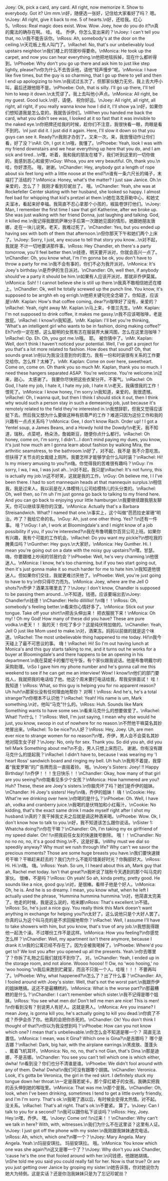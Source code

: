 Joey: Ok, pick a card, any card. All right, now memorize it. Show to everybody. Got it? Um mm.\n好，随便选一张好，记住给大家看好了吗？ 嗯。\nJoey: All right, give it back to me. 5 of hearts.\n好，还给我。红心5。\nRoss: Real magic does exist. Wow. Wow. Joey, how do you do it?\n真的魔法的确存在啊。 哇。 哇。 乔伊，你怎么变出来的？\nJoey: I can't tell you that, no.\n我不能告诉你。\nRoss: Ah, somebody's at the door on the ceiling.\n天花板上有人叫门了。\nRachel: No, that's our unbelievably loud upstairs neighbor.\n我们楼上的邻居吵得要命。\nMonica: He took up the carpet, and now you can hear everything.\n他把地毯拆掉，现在什么都听得到。\nPhoebe: Why don't you go up there and ask him to just like step lightly, please?\n你为什么不去告诉他，请他“轻声慢步”呢。\nMonica: I have like five times, but the guy is so charming, that I go up there to yell and then I end up apologizing to him.\n我试过五次了，但那家伙魅力无穷。我上去大呼小叫，最后还跟他赔不是。\nPhoebe: Ooh, that is silly. I'll go up there, I'll tell him to keep it down.\n太荒谬了。我上去叫他小声点。\nMonica: All right, be my guest. Good luck.\n好，请便。 祝你好运。\nJoey: All right, all right, all right, all right, if you really wanna know how I did it, I'll show ya.\n好，如果你们想知道我是怎么变的，我就告诉你们。\nWhen you handed me back the card, what you didn't see was, I looked at it so fast that it was invisible to the naked eye.\n你把牌还给我的时候，趁你们不注意，我很快看一眼，肉眼是看不到的。\nI just did it. I just did it again. Here, I'll slow it down so that you guys can see it. Ready?\n我刚才办到了。又来一次。来，我放慢动作让你们看，好了没？\nAll: Oh, I got it.\n哦，我懂了。\nPhoebe: Yeah, look I was with my friend downstairs and we hear everything up here that you do, and I am sick and tired...\n嘿，听着，我和我的朋友在楼下，我们听到这里的一切你做的，我感到恶心和疲劳\nGuy: Whoa, you are very beautiful. Oh, thank you.\n哇，你好漂亮。 哦，谢谢。\nChandler: Hey, anybody got a length of rope about six feet long with a little noose at the end?\n谁有一条六尺长的绳子，末端打了活结的？\nMonica: Honey, what's the matter? I just saw Janice. Oh.\n亲爱的，怎么了？ 我刚才看到珍妮丝了。 哦。\nChandler: Yeah, she was at Rockefeller Center skating with her husband, she looked so happy. I almost feel bad for whipping that kid's pretzel at them.\n她在洛克菲勒中心，和她丈夫溜冰，看起来好幸福。我简直不忍心拿那个小孩的，椒盐卷饼打他们。\nJoey: Man, I remember the first time I saw that girl Katherine, after we broke up. She was just walking with her friend Donna, just laughing and talking. God, it killed me.\n我记得我跟凯萨琳分手后第一次跟她见面的情形。她跟她朋友唐娜，走在一块儿说笑。老天，我难过死了。\nChandler: Yes, but you ended up having sex with both of them that afternoon.\n但你那天下午和她们两个上床了。\nJoey: Sorry, I just, any excuse to tell that story you know...\n对不起，我就是 不计一切地要讲那件事。\nRoss: Hey Chandler, eh there's a party tomorrow, you'll feel better then.\n钱德，明天要开派对，你就会高兴一点了。\nChandler: Oh, you know what, I'm I'm gonna be ok, you don't have to throw a party for me.\n我不会有事的，你们不必为我开派对。\nMonica: It's Joey's birthday.\n是乔伊的生日派对。\nChandler: Oh, well then, if anybody should've a party it should be him.\n如果有人应该开派对，那就非乔伊莫属。\nMonica: Ssh! ! I cannot believe she is still up there.\n我真不敢相信她还在楼上。\nChandler: Ok, well he totally screwed up the punch line. You know, it's supposed to be arrghh eh og errigh.\n他把关键句完全念砸了。你知道，应该是\nMr. Kaplan: How's that coffee coming, dear?\n咖啡好了没有，亲爱的？\nRachel: Yeah, right away Mr. Kaplan.\n马上来，卡普兰先生。\nMr. Kaplan: I'm not supposed to drink coffee, it makes me gassy.\n我不应该喝咖啡，老是放屁。\nRachel: I know!\n我知道。\nMr. Kaplan: I'll bet you're thinking, 'What's an intelligent girl who wants to be in fashion, doing making coffee?' Eh?\n你一定在想，这么聪明的女孩有志在服装界大展鸿图，怎么在这里泡咖啡？\nRachel: Op. Eh. Oh, you got me.\n哦。 耶。 被你猜中了。\nMr. Kaplan: Well, don't think I haven't noticed your potential. Well, I've got a project for you that's a lot more related to fashion. How does that sound? Oh, that sounds great.\n别以为我没注意到你的潜力。我有一份和时装很有关系的工作要交给你。怎么样？太棒了。\nMr. Kaplan: Come on over here, sweetheart. Come on, come on. Oh thank you so much Mr. Kaplan, thank you so much. I need these hangers separated ASAP. You're welcome. You're welcome.\n过来，甜心。 太感谢了。 我要你尽快把这些衣架分开。不客气。\nRachel: Oh God, I hate my job, I hate it, I hate my job, I hate it.\n老天，我痛恨我的工作！恨死了。\nMonica: I know honey, I'm sorry.\n我知道，亲爱的，我很遗憾。\nRachel: Oh, I wanna quit, but then I think I should stick it out, then I think why would such a person stay in such a demeaning job, just because it's remotely related to the field they're interested in.\n我想辞职，但我又觉得应该挺下去。然后我又想为什么要做这种有损尊严的工作？难道只因为这份工作和我的兴趣有一点点关系吗？\nMonica: Gee, I don't know Rach. Order up! ! I got a Yentel soup, a James Beans, and a Howdy hold the Dowdy!\n老天，我不知道，瑞秋。点菜吧，杨朵汤，詹姆斯豆，随便你点什么都行。\nRachel: Oh honey, come on, I'm sorry, I didn't...I don't mind paying my dues, you know, it's just how much am I gonna learn about fashion by walking Mira, the arthritic seamstress, to the bathroom.\n好了，对不起，我不是 我不介意吃苦。但扶得了关节炎的女裁缝上厕所。我要怎样才能够学会什么叫时装？\nRachel: Hi! Is my misery amusing to you?\n嗨。你觉得我的苦难很有趣吗？\nGuy: I'm sorry, I wa, I wa, I was just ah...\n对不起，我只是\nRachel: It's not funny, this is actually my job.\n这不好笑，这就是我的工作。\nGuy: Oh believe me, I I I've been there. I had to sort mannequin heads at that mannequin surplus.\n相信我，我是过来人。我以前是在人体模特儿公司给模特儿的头分类的。\nRachel: Oh, well then, so I'm uh I'm just gonna go back to talking to my friend here. And you can go back to enjoying your little hamburger.\n我要继续跟我朋友聊天。你可以继续享用你的汉堡。\nMonica: Actually that's a Barbara Streisandwich. What? I named that one.\n事实上，这个叫做“芭芭拉史翠珊”明治。咋了？我给它命的名。\nGuy: Ah, just one other thing. Yes? !\n还有一件事。 啥？\nGuy: I ah, I work at Bloomingdale's and I might know of a job possibility if you, if you're interested?\n我在布鲁明戴尔百货公司上班。如果你有兴趣，我有个可能的工作机会。\nRachel: Do you want my pickle?\n想吃我的腌黄瓜吗？\nGunther: Hey guys.\n大家好。\nMonica: Hey Gunther. Hi. I mean you're going out on a date with the noisy guy upstairs?\n嘿，甘瑟。嗨。你要跟楼上吵闹的邻居约会？\nPhoebe: Well, he's very charming.\n他很迷人。\nMonica: I know, he's too charming, but if you two start going out, then it's just gonna make it so much harder for me to hate him.\n我知道他很迷人。但如果你们交往，我就更难讨厌他了。\nPhoebe: Well, you're just going to have to try.\n你只得尽力而为。\nMonica: Joey, where are the Jell O shots?\n乔伊？酒果冻哪里去了？\nJoey: I don't know, Chandler is supposed to be passing them around...\n不知道，钱德。应该要端出去\nJoey: Chandler!\n钱德！\nChandler: Hello dillillio! !\n嗨！！\nRoss: Oh, somebody's feeling better.\n看来你心情好多了。\nMonica: Stick out your tongue. Take off your shirt!\n把舌头伸出来！ 把衣服脱下来！\nMonica: Oh my! ! Oh my God! How many of these did you have? These are pure vodka.\n老天！！ 我的天！你吃了多少？这是纯伏特加做的。\nChandler: Yeah, Jell O just like Mom used to make.\n对，酒果冻。妈妈以前做的就是这个味道。\nRachel: The most unbelievable thing happened to me today. Hi!\n我今天碰上了最不可思议的事。 嗨！\nRachel: Hi! So I'm out having lunch at Monica's and this guy starts talking to me, and it turns out he works for a buyer at Bloomingdale's and there happens to be an opening in his department.\n我在莫妮卡的餐厅吃午饭，有个家伙跟我说话。他是布鲁明戴尔的采购助理。\nSo I gave him my phone number and he's gonna call me this weekend to see if he can get me an interview! Wow! I know!\n他们的部门要找人，我就把我的电话给了他。他这个周末要打电话给我，帮我安排面试！ 哇！ 我知道！\nRoss: What, so this guy is helping you for no apparent reason? Uh huh!\n那家伙没有任何理由地帮你？ 对啊！\nRoss: And he's, he's a total stranger?\n你根本不认识他？\nRachel: Yeah! His name is um, Mark something.\n对，他叫“马克”什么的。\nRoss: Huh. Sounds like Mark Something wants to have some sex.\n看来马克什么的想要做爱了。\nRachel: What! ?\n什么！？\nRoss: Well, I'm just saying, I mean why else would he just, you know, swoop in out of nowhere for no reason.\n不然他干嘛莫名其妙地冒出来。\nRachel: To be nice?\n人好？\nRoss: Hey, Joey. Uh, are men ever nice to strange women for no reason?\n嘿，乔伊，男人会不会莫名其妙地对陌生女子好？\nJoey: No, only for sex. Thank you. So did you ah, did you tell Mark Something about me?\n不会，男人只想上床而已。 谢谢。你有没有跟马克什么的提起我？\nRachel: I didn't have to, because I was wearing my 'I heart Ross' sandwich board and ringing my bell. Uh huh.\n我用不着提，我穿着“我爱罗斯”的广告牌而且一直摇着铃。 哦。\nJoey's Sisters: Joey! !! Happy Birthday! !\n乔伊！！！生日快乐！！\nChandler: Okay, how many of that girl are you seeing?\n你能看见多少个女孩？\nMonica: How hammered are you? Huh? These, these are Joey's sisters.\n你脑壳坏了吗？她们是乔伊的姐妹。\nChandler: Hi Joey's sisters! Hey!\n嗨，乔伊的姐妹！ 嗨！\nCookie: Hey. What're we drinking over here.\n你喝的是什么？\nPhoebe: Oh. Well, I have ah, vodka and cranberry juice.\n我喝的是伏特加和小红莓汁。\nCookie: No kidding, that's the exact same drink I made myself right after I shot my husband.\n真的？我干掉我丈夫之后就是调这种酒来喝。\nPhoebe: Wow. Ok, I don't know how to talk to you.\n好，我不知道该怎么跟你说话。\nSister 1: Whatcha doing?\n你在干嘛？\nChandler: Oh, I'm taking my ex girlfriend of my speed dialer. Oh! !\n把我前任女友的快速拨号删除。 哦！！\nChandler: No no no no, no, it's a good thing.\n不，这是好事。\nWhy must we dial so speedily anyway? Why must we rush through life? Why can't we savor the precious moments? Those are some huge breasts you have.\n我们要快速拨号干嘛？干嘛赶来赶去的？我们为什么不能珍惜美好时光？你胸部好大。\nRoss: Hi. Hi.\n嗨。 嗨。\nRoss: Yeah. So um, I I heard about this ah, Mark guy that ah, Rachel met today. Isn't that great?\n我听说了瑞秋今天遇到的那个叫马克的家伙。 很棒，不是吗？\nRoss: Oh yeah! So ah, kinda pretty, pretty good. He sounds like a nice, good guy.\n对，是很棒。看样子他是个好人。\nMonica: Oh, he is. And he is so dreamy. I mean, you know what, when he left I actually used the phrase, 'Hummina hummina hummina.'\n对，他简直太完美了。他走的时候，我是这么说的，哈米娜\nRoss: That's excellent.\n不错。\nRoss: So, he's just a nice guy. You really think this Mark doesn't want anything in exchange for helping you?\n太好了。这么说他只是个大好人罢了。你真的认为这个叫马克的是不求回报地帮你？\nRachel: Well, I assume I'll have to take showers with him, but you know, that's true of any job.\n我想我得跟他一起洗个澡。不过哪份工作不是这样。\nMonica: How you feeling?\n你感觉怎么样？\nChandler: Well, my apartment isn't there anymore, because I drank it.\n我的公寓已经不存在了。因为全被我喝掉了。\nPhoebe: Where'd you get to? We lost you after you opened up all the presents. Yeah.\n你去哪里了？你拆了礼物之后我们就找不到你了。 对。\nChandler: Yeah, I ended up in the storage room, and not alone. Woooo hoooo! !! Ow, no 'woo hooing,' no 'woo hooing.'\n我后来跑到贮藏室，而且不只我一个人。哇哦！！！ 不要再叫了。\nPhoebe: Why, what happened?\n怎么了？出了什么事？\nChandler: Ah, I fooled around with Joey's sister. Well, that's not the worst part.\n我跟乔伊的姐妹瞎搞。这还不是最糟糕的。\nMonica: What is the worse part?\n那最糟糕的是什么？\nChandler: I can't remember which sister.\n我不记得是哪个姐妹。\nRoss: You see what men do! Don't tell me men are nice! This is men! !\n你看到没有？别说男人有好人。这就是男人。\nMonica: Are you insane? I mean Joey, is gonna kill you, he's actually going to kill you dead.\n你疯了不成？乔伊会杀了你。他真的会把你杀死的。\nChandler: Ok! You don't think I thought of that?\n你以为我没想到吗？\nPhoebe: How can you not know which one? I mean that's unbelievable.\n你怎么会不知道是哪一个？ 简直无法置信。\nMonica: I mean, was it Gina? Which one is Gina?\n是吉娜吗？ 哪个是吉娜？\nRachel: Dark, big hair, with the airplane earrings.\n黑皮肤、蓬蓬头 、戴着飞机耳环。\nMonica: No, no, no, that's not Gian, that's Dina.\n那是迪娜，不是吉娜。\nChandler: You see you can't tell which one is which either, dwha! !\n看到没？你们也分不清谁是谁。\nPhoebe: We didn't fool around with any of them. Dwha! Dwha!\n我们可没有跟哪个胡搞。\nChandler: Veronica. Look, it's gotta be Veronica, the girl in the red skirt. I definitely stuck my tongue down her throat.\n一定是薇若妮卡。那个穿红裙子的女孩。我确实把我的舌头伸到她的喉咙里。\nMonica: That was me.\n那个是我。\nChandler: Oh, look, when I've been drinking, sometimes I tend to get a little overly friendly, and I'm I'm sorry. That's ok.\n我喝了酒以后，有时候会变得太热情。对不起。 没关系。\nRachel: That's all right. That's ok.\n不要紧。 算了。\nJoey: Can I talk to you for a second? !\n我可以跟你私下谈谈吗？\nRoss: Hey, Joey. Hey.\n嘿，乔伊。 嘿。\nJoey: Come on! !\n过来！！\nChandler: Why can't we talk in here? With, with, witnesses.\n我们为什么不在这里谈？这里有人证。\nJoey: I just got off the phone with my sister.\n我刚跟我妹妹通完电话。\nRoss: Ah, which, which one?\n哪一个？\nJoey: Mary Angela. Mary Angela. Yeah.\n玛丽安琪拉。 玛丽安琪拉。 哦。\nMonica: You know which one was she again?\n这又是哪一个了？\nJoey: Why don't you ask Chandler, 'cause he's the one that fooled around with her.\n问钱德，他跟她胡搞。\nShe told me you said you could really fall for her. Now is that true? Or are you just getting over Janice by groping my sister.\n她告诉我，你对她说你为她大为倾倒。这是实话？还是你泡我妹妹只是为了忘记珍妮丝？
        